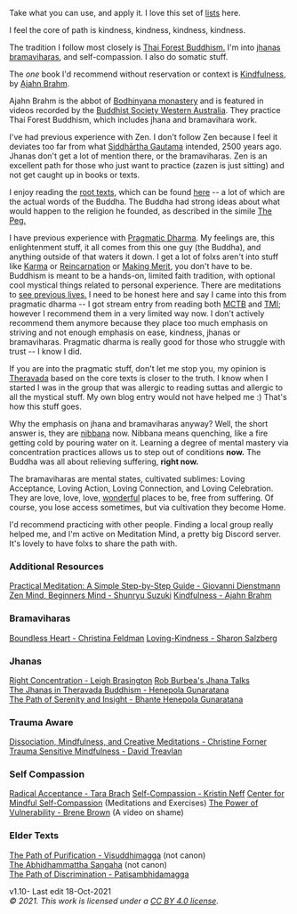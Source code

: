 ﻿Take what you can use, and apply it. I love this set of  [lists](http://www.leighb.com/listlist.htm)  here.

I feel the core of path is kindness, kindness, kindness, kindness.  

The tradition I follow most closely is  [Thai Forest Buddhism.](https://en.wikipedia.org/wiki/Thai_Forest_Tradition) I'm into  [jhanas](https://en.wikipedia.org/wiki/Dhy%C4%81na_in_Buddhism#The_r%C5%ABpa_jh%C4%81nas) [bramaviharas](https://www.accesstoinsight.org/lib/authors/nyanaponika/wheel006.html), and self-compassion. I also do somatic stuff.
  
The  _one_  book I'd recommend without reservation or context is  [Kindfulness](https://wisdomexperience.org/product/kindfulness/), by  [Ajahn Brahm](https://en.wikipedia.org/wiki/Ajahn_Brahm).

Ajahn Brahm is the abbot of  [Bodhinyana monastery](https://bswa.org/location/bodhinyana-monastery/)  and is featured in videos recorded by the  [Buddhist Society Western Australia](https://www.youtube.com/c/BuddhistSocietyWA/videos). They practice Thai Forest Buddhism, which includes jhana and bramavihara work.  

I've had previous experience with Zen. I don't follow Zen because I feel it deviates too far from what  [Siddhārtha Gautama](https://en.wikipedia.org/wiki/Gautama_Buddha) intended, 2500 years ago. Jhanas don't get a lot of mention there, or the bramaviharas. Zen is an excellent path for those who just want to practice (zazen is just sitting) and not get caught up in books or texts.  
  
I enjoy reading the [root texts](https://en.wikipedia.org/wiki/P%C4%81li_Canon), which can be  found  [here](https://suttacentral.net/) -- a lot of which are the actual words of the Buddha. The Buddha had strong ideas about what would happen to the religion he founded, as described in the simile  [The Peg.](https://www.accesstoinsight.org/tipitaka/sn/sn20/sn20.007.than.html)  
  
I have previous experience with  [Pragmatic Dharma](https://www.pragmaticdharma.training/blog/core-features-pragmatic-dharma). My feelings are, this enlightenment stuff, it all comes from this one guy (the Buddha), and anything outside of that waters it down. I get a lot of folxs aren't into stuff like  [Karma](https://en.wikipedia.org/wiki/Karma)  or  [Reincarnation](https://en.wikipedia.org/wiki/Rebirth_(Buddhism))  or [Making Merit](https://en.wikipedia.org/wiki/Merit_(Buddhism)#:~:text=It%20is%20a%20beneficial%20and,a%20person's%20growth%20towards%20enlightenment.), you don't have to be. Buddhism is meant to be a hands-on, limited faith tradition, with optional cool mystical things related to personal experience. There are meditations to  [see previous lives.](https://www.youtube.com/watch?v=_4BFX_qhhyk) I need to be honest here and say I came into this from pragmatic dharma -- I got stream entry from reading both [MCTB](https://www.mctb.org/mctb2/)  and  [TMI](https://www.simonandschuster.com/books/The-Mind-Illuminated/John-Yates/9781501156984); however I recommend them in a very limited way now. I don't actively recommend them anymore because they place too much emphasis on striving and not enough emphasis on ease, kindness, jhanas or bramaviharas. Pragmatic dharma is really good for those who struggle with trust -- I know I did.

  
If you are into the pragmatic stuff, don't let me stop you, my opinion is  [Theravada](https://en.wikipedia.org/wiki/Theravada)  based on the core texts is closer to the truth. I know when I started I was in the group that was allergic to reading suttas and allergic to all the mystical stuff. My own blog entry would not have helped me :) That's how this stuff goes.  
  
Why the emphasis on jhana and bramaviharas anyway? Well, the short answer is, they are  [nibbana](https://en.wikipedia.org/wiki/Nirvana_(Buddhism))  now. Nibbana means quenching, like a fire getting cold by pouring water on it. Learning a degree of mental mastery via concentration practices allows us to step out of conditions  **now.** The Buddha was all about relieving suffering,  **right now.**

The bramaviharas are mental states, cultivated sublimes: Loving Acceptance, Loving Action, Loving Connection, and Loving Celebration. They are love, love, love,  [wonderful](https://www.shambhala.com/lovingkindness-15144.html)  places to be, free from suffering. Of course, you lose access sometimes, but via cultivation they become Home.  
  
I'd recommend practicing with other people. Finding a local group really helped me, and I'm active on Meditation Mind, a pretty big Discord server. It's lovely to have folxs to share the path with.

### Additional Resources

[Practical Meditation: A Simple Step-by-Step Guide - Giovanni Dienstmann](https://www.dk.com/us/book/9780241331675-practical-meditation/)
[Zen Mind, Beginners Mind - Shunryu Suzuki](https://www.shambhala.com/zen-mind-beginner-s-mind-1796.html)
[Kindfulness - Ajahn Brahm](https://wisdomexperience.org/product/kindfulness/)

### Bramaviharas

[Boundless Heart - Christina Feldman](https://www.shambhala.com/boundless-heart-3649.html)
[Loving-Kindness - Sharon Salzberg](https://www.sharonsalzberg.com/lovingkindness/)

### Jhanas

[Right Concentration - Leigh Brasington](http://rc.leighb.com/index.html)
[Rob Burbea's Jhana Talks](https://dharmaseed.org/teacher/210/?search=jhana)  
[The Jhanas in Theravada Buddhism - Henepola Gunaratana](https://www.accesstoinsight.org/lib/authors/gunaratana/wheel351.html)  
[The Path of Serenity and Insight - Bhante Henepola Gunaratana](https://www.mlbd.in/products/the-path-of-serenity-and-insight-an-explanation-of-the-buddhist-jhanas-henepola-gunaratana-9788120808713-8120808711-9788120812369-8120812360)

### Trauma Aware

[Dissociation, Mindfulness, and Creative Meditations - Christine Forner](https://www.routledge.com/Dissociation-Mindfulness-and-Creative-Meditations-Trauma-Informed-Practices/Forner/p/book/9781138838314)
[Trauma Sensitive Mindfulness - David Treavlan](https://wwnorton.com/books/9780393709780)

### **Self Compassion**

[Radical Acceptance - Tara Brach](https://www.tarabrach.com/store/)
[Self-Compassion - Kristin Neff](https://www.amazon.com/Self-Compassion-Proven-Power-Being-Yourself/dp/0061733520)
[Center for Mindful Self-Compassion](https://centerformsc.org/practice-msc/guided-meditations-and-exercises/) (Meditations and Exercises) 
[The Power of Vulnerability - Brene Brown](https://www.ted.com/talks/brene_brown_the_power_of_vulnerability?language=en) (A video on shame)  
  

### Elder Texts
[The Path of Purification - Visuddhimagga](https://www.accesstoinsight.org/lib/authors/nanamoli/PathofPurification2011.pdf) (not canon)  
[The Abhidhammattha Sangaha](https://www.saraniya.com/books/meditation/Bhikkhu_Bodhi-Comprehensive_Manual_of_Abhidhamma.pdf) (not canon)  
[The Path of Discrimination - Patisambhidamagga](https://suttacentral.net/pitaka/sutta/minor/kn/ps)  
 
v1.10- Last edit 18-Oct-2021  
_© 2021. This work is licensed under a_ [_CC BY 4.0 license_](https://creativecommons.org/licenses/by/4.0/)_._
